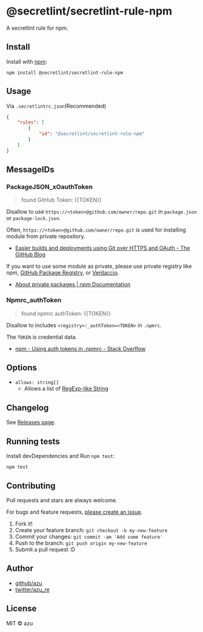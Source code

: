 # @secretlint/secretlint-rule-npm

A secretlint rule for npm.

## Install

Install with [npm](https://www.npmjs.com/):

    npm install @secretlint/secretlint-rule-npm

## Usage

Via `.secretlintrc.json`(Recommended)

```json
{
    "rules": [
        {
            "id": "@secretlint/secretlint-rule-npm"
        }
    ]
}
```

## MessageIDs

### PackageJSON_xOauthToken
> found GitHub Token: {{TOKEN}}

Disallow to use `https://<token>@github.com/owner/repo.git` in `package.json` or `package-lock.json`.

Often, `https://<token>@github.com/owner/repo.git` is used for installing module from private repository.

- [Easier builds and deployments using Git over HTTPS and OAuth - The GitHub Blog](https://github.blog/2012-09-21-easier-builds-and-deployments-using-git-over-https-and-oauth/)

If you want to use some module as private, please use private registry like npm, [GitHub Package Registry](https://help.github.com/packages/publishing-and-managing-packages/about-github-packages), or [Verdaccio](https://verdaccio.org/).

- [About private packages | npm Documentation](https://docs.npmjs.com/about-private-packages)

### Npmrc_authToken
> found npmrc authToken: {{TOKEN}}

Disallow to includes `<registry>:_authToken=<TOKEN>` in `.npmrc`.

The `TOKEN` is credential data.

- [npm - Using auth tokens in .npmrc - Stack Overflow](https://stackoverflow.com/questions/53099434/using-auth-tokens-in-npmrc)

## Options

- `allows: string[]`
    - Allows a list of [RegExp-like String](https://github.com/textlint/regexp-string-matcher#regexp-like-string)

## Changelog

See [Releases page](https://github.com/secretlint/secretlint/releases).

## Running tests

Install devDependencies and Run `npm test`:

    npm test

## Contributing

Pull requests and stars are always welcome.

For bugs and feature requests, [please create an issue](https://github.com/secretlint/secretlint/issues).

1. Fork it!
2. Create your feature branch: `git checkout -b my-new-feature`
3. Commit your changes: `git commit -am 'Add some feature'`
4. Push to the branch: `git push origin my-new-feature`
5. Submit a pull request :D

## Author

- [github/azu](https://github.com/azu)
- [twitter/azu_re](https://twitter.com/azu_re)

## License

MIT © azu
